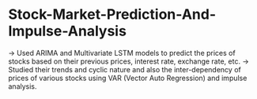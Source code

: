 # Stock-Market-Prediction-And-Impulse-Analysis
-> Used ARIMA and Multivariate LSTM models to predict the prices of stocks based on their previous prices, interest rate, exchange rate, etc. 
-> Studied their trends and cyclic nature and also the inter-dependency of prices of various stocks using VAR (Vector Auto Regression) and impulse analysis.

